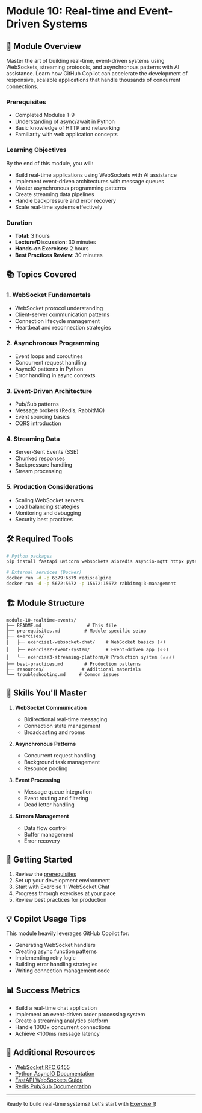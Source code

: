 # Module 10: Real-time and Event-Driven Systems

## 🎯 Module Overview

Master the art of building real-time, event-driven systems using WebSockets, streaming protocols, and asynchronous patterns with AI assistance. Learn how GitHub Copilot can accelerate the development of responsive, scalable applications that handle thousands of concurrent connections.

### Prerequisites
- Completed Modules 1-9
- Understanding of async/await in Python
- Basic knowledge of HTTP and networking
- Familiarity with web application concepts

### Learning Objectives
By the end of this module, you will:
- Build real-time applications using WebSockets with AI assistance
- Implement event-driven architectures with message queues
- Master asynchronous programming patterns
- Create streaming data pipelines
- Handle backpressure and error recovery
- Scale real-time systems effectively

### Duration
- **Total**: 3 hours
- **Lecture/Discussion**: 30 minutes
- **Hands-on Exercises**: 2 hours
- **Best Practices Review**: 30 minutes

## 📚 Topics Covered

### 1. WebSocket Fundamentals
- WebSocket protocol understanding
- Client-server communication patterns
- Connection lifecycle management
- Heartbeat and reconnection strategies

### 2. Asynchronous Programming
- Event loops and coroutines
- Concurrent request handling
- AsyncIO patterns in Python
- Error handling in async contexts

### 3. Event-Driven Architecture
- Pub/Sub patterns
- Message brokers (Redis, RabbitMQ)
- Event sourcing basics
- CQRS introduction

### 4. Streaming Data
- Server-Sent Events (SSE)
- Chunked responses
- Backpressure handling
- Stream processing

### 5. Production Considerations
- Scaling WebSocket servers
- Load balancing strategies
- Monitoring and debugging
- Security best practices

## 🛠️ Required Tools

```bash
# Python packages
pip install fastapi uvicorn websockets aioredis asyncio-mqtt httpx pytest-asyncio

# External services (Docker)
docker run -d -p 6379:6379 redis:alpine
docker run -d -p 5672:5672 -p 15672:15672 rabbitmq:3-management
```

## 🏗️ Module Structure

```
module-10-realtime-events/
├── README.md                 # This file
├── prerequisites.md         # Module-specific setup
├── exercises/
│   ├── exercise1-websocket-chat/    # WebSocket basics (⭐)
│   ├── exercise2-event-system/      # Event-driven app (⭐⭐)
│   └── exercise3-streaming-platform/# Production system (⭐⭐⭐)
├── best-practices.md        # Production patterns
├── resources/              # Additional materials
└── troubleshooting.md     # Common issues

```

## 🎯 Skills You'll Master

1. **WebSocket Communication**
   - Bidirectional real-time messaging
   - Connection state management
   - Broadcasting and rooms

2. **Asynchronous Patterns**
   - Concurrent request handling
   - Background task management
   - Resource pooling

3. **Event Processing**
   - Message queue integration
   - Event routing and filtering
   - Dead letter handling

4. **Stream Management**
   - Data flow control
   - Buffer management
   - Error recovery

## 🚀 Getting Started

1. Review the [prerequisites](prerequisites.md)
2. Set up your development environment
3. Start with Exercise 1: WebSocket Chat
4. Progress through exercises at your pace
5. Review best practices for production

## 💡 Copilot Usage Tips

This module heavily leverages GitHub Copilot for:
- Generating WebSocket handlers
- Creating async function patterns
- Implementing retry logic
- Building error handling strategies
- Writing connection management code

## 📊 Success Metrics

- Build a real-time chat application
- Implement an event-driven order processing system
- Create a streaming analytics platform
- Handle 1000+ concurrent connections
- Achieve <100ms message latency

## 🔗 Additional Resources

- [WebSocket RFC 6455](https://datatracker.ietf.org/doc/html/rfc6455)
- [Python AsyncIO Documentation](https://docs.python.org/3/library/asyncio.html)
- [FastAPI WebSockets Guide](https://fastapi.tiangolo.com/advanced/websockets/)
- [Redis Pub/Sub Documentation](https://redis.io/docs/manual/pubsub/)

---

Ready to build real-time systems? Let's start with [Exercise 1](exercises/exercise1-websocket-chat/README.md)!
